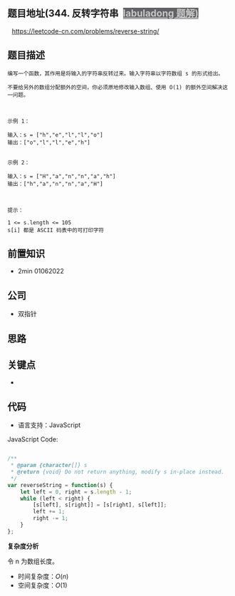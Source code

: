 
## 题目地址(344. 反转字符串</a><a id="solution_btn_344" href="https://labuladong.gitee.io/plugin-v2/?qno=344" target="_blank" class="button-4" style="font-weight: bold; background-color: rgba(78, 76, 80, 0.88); color: rgb(199, 198, 198); margin-left: 10px;">labuladong 题解)

https://leetcode-cn.com/problems/reverse-string/

## 题目描述

```
编写一个函数，其作用是将输入的字符串反转过来。输入字符串以字符数组 s 的形式给出。

不要给另外的数组分配额外的空间，你必须原地修改输入数组、使用 O(1) 的额外空间解决这一问题。

 

示例 1：

输入：s = ["h","e","l","l","o"]
输出：["o","l","l","e","h"]


示例 2：

输入：s = ["H","a","n","n","a","h"]
输出：["h","a","n","n","a","H"]

 

提示：

1 <= s.length <= 105
s[i] 都是 ASCII 码表中的可打印字符
```

## 前置知识

- 2min 01062022

## 公司

- 双指针

## 思路

## 关键点

-

## 代码

- 语言支持：JavaScript

JavaScript Code:

```javascript

/**
 * @param {character[]} s
 * @return {void} Do not return anything, modify s in-place instead.
 */
var reverseString = function(s) {
    let left = 0, right = s.length - 1;
    while (left < right) {
        [s[left], s[right]] = [s[right], s[left]];
        left += 1;
        right -= 1;
    }
};

```


**复杂度分析**

令 n 为数组长度。

- 时间复杂度：$O(n)$
- 空间复杂度：$O(1)$


